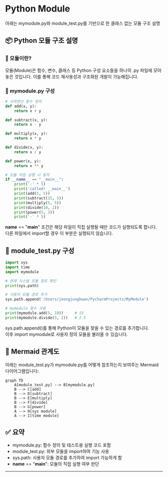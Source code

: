 # Python Module
아래는 mymodule.py와 module_test.py를 기반으로 한 클래스 없는 모듈 구조 설명


## 📦 Python 모듈 구조 설명
### 🔹 모듈이란?
모듈(Module)은 함수, 변수, 클래스 등 Python 구성 요소들을 하나의 .py 파일에 모아놓은 것입니다. 이를 통해 코드 재사용성과 구조화된 개발이 가능해집니다.

### 🧮 mymodule.py 구성
```python
# 사칙연산 함수 정의
def add(x, y):
    return x + y

def subtract(x, y):
    return x - y

def multiply(x, y):
    return x * y

def divide(x, y):
    return x / y

def power(x, y):
    return x ** y

# 모듈 직접 실행 시 동작
if __name__ == "__main__":
    print('-' * 5)
    print('called! __main__')
    print(add(5, 5))
    print(subtract(15, 5))
    print(multiply(5, 5))
    print(divide(10, 2))
    print(power(5, 3))
    print('-' * 5)
```
__name__ == "__main__" 조건은 해당 파일이 직접 실행될 때만 코드가 실행되도록 합니다.  
다른 파일에서 import할 경우 이 부분은 실행되지 않습니다.


## 🧪 module_test.py 구성
```python
import sys
import time
import mymodule

# 현재 시스템 모듈 경로 확인
print(sys.path)

# 사용자 모듈 경로 추가
sys.path.append('/Users/jeongjunghwan/PycharmProjects/MyModule')

# mymodule 함수 사용
print(mymodule.add(5, 10))     # 15
print(mymodule.divide(5, 2))   # 2.5
```

sys.path.append()를 통해 Python이 모듈을 찾을 수 있는 경로를 추가합니다.  
이후 import mymodule로 사용자 정의 모듈을 불러올 수 있습니다.


## 🔗 Mermaid 관계도
아래는 module_test.py가 mymodule.py를 어떻게 참조하는지 보여주는 Mermaid 다이어그램입니다:
```mermaid
graph TD
    A[module_test.py] --> B[mymodule.py]
    B --> C[add]
    B --> D[subtract]
    B --> E[multiply]
    B --> F[divide]
    B --> G[power]
    A --> H[sys module]
    A --> I[time module]
```


## ✅ 요약
- mymodule.py: 함수 정의 및 테스트용 실행 코드 포함
- module_test.py: 외부 모듈을 import하여 기능 사용
- sys.path: 사용자 모듈 경로를 추가하여 import 가능하게 함
- __name__ == "__main__": 모듈의 직접 실행 여부 판단

---



